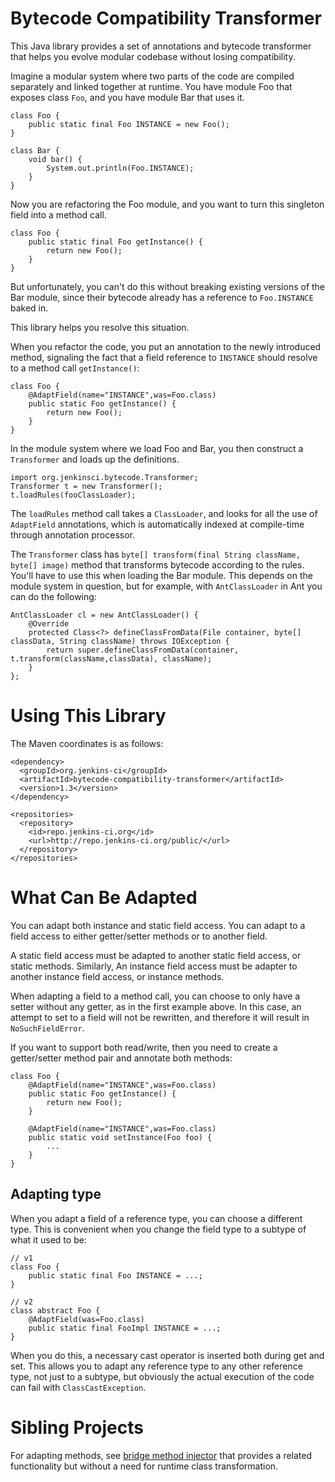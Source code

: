 Bytecode Compatibility Transformer
==================================

This Java library provides a set of annotations and bytecode transformer that helps you evolve
modular codebase without losing compatibility.

Imagine a modular system where two parts of the code are compiled separately and linked together at runtime.
You have module Foo that exposes class `Foo`, and you have module Bar that uses it.

    class Foo {
        public static final Foo INSTANCE = new Foo();
    }

    class Bar {
        void bar() {
            System.out.println(Foo.INSTANCE);
        }
    }

Now you are refactoring the Foo module, and you want to turn this singleton field into a method call.

    class Foo {
        public static final Foo getInstance() {
            return new Foo();
        }
    }

But unfortunately, you can't do this without breaking existing versions of the Bar module, since their
bytecode already has a reference to `Foo.INSTANCE` baked in.

This library helps you resolve this situation.

When you refactor the code, you put an annotation to the newly introduced method, signaling the fact
that a field reference to `INSTANCE` should resolve to a method call `getInstance()`:

    class Foo {
        @AdaptField(name="INSTANCE",was=Foo.class)
        public static Foo getInstance() {
            return new Foo();
        }
    }

In the module system where we load Foo and Bar, you then construct a `Transformer` and loads up
the definitions.

    import org.jenkinsci.bytecode.Transformer;
    Transformer t = new Transformer();
    t.loadRules(fooClassLoader);

The `loadRules` method call takes a `ClassLoader`, and looks for all the use of `AdaptField` annotations,
which is automatically indexed at compile-time through annotation processor.

The `Transformer` class has `byte[] transform(final String className, byte[] image)` method that transforms
bytecode according to the rules. You'll have to use this when loading the Bar module. This depends on the
module system in question, but for example, with `AntClassLoader` in Ant you can do the following:

    AntClassLoader cl = new AntClassLoader() {
        @Override
        protected Class<?> defineClassFromData(File container, byte[] classData, String className) throws IOException {
            return super.defineClassFromData(container, t.transform(className,classData), className);
        }
    };

Using This Library
==================

The Maven coordinates is as follows:

    <dependency>
      <groupId>org.jenkins-ci</groupId>
      <artifactId>bytecode-compatibility-transformer</artifactId>
      <version>1.3</version>
    </dependency>

    <repositories>
      <repository>
        <id>repo.jenkins-ci.org</id>
        <url>http://repo.jenkins-ci.org/public/</url>
      </repository>
    </repositories>


What Can Be Adapted
===================

You can adapt both instance and static field access. You can adapt to a field access to
either getter/setter methods or to another field.

A static field access must be adapted to another static field access, or static methods.
Similarly, An instance field access must be adapter to another instance field access, or instance methods.

When adapting a field to a method call, you can choose to only have a setter without any getter, as
in the first example above. In this case, an attempt to set to a field will not be rewritten, and therefore
it will result in `NoSuchFieldError`.

If you want to support both read/write, then you need to create a getter/setter method pair and annotate
both methods:

    class Foo {
        @AdaptField(name="INSTANCE",was=Foo.class)
        public static Foo getInstance() {
            return new Foo();
        }

        @AdaptField(name="INSTANCE",was=Foo.class)
        public static void setInstance(Foo foo) {
            ...
        }
    }

Adapting type
-------------
When you adapt a field of a reference type, you can choose a different type.
This is convenient when you change the field type to a subtype of what it used to be:

    // v1
    class Foo {
        public static final Foo INSTANCE = ...;
    }

    // v2
    class abstract Foo {
        @AdaptField(was=Foo.class)
        public static final FooImpl INSTANCE = ...;
    }

When you do this, a necessary cast operator is inserted both during get and set.
This allows you to adapt any reference type to any other reference type, not just to a subtype,
but obviously the actual execution of the code can fail with `ClassCastException`.


Sibling Projects
================
For adapting methods, see [bridge method injector](http://bridge-method-injector.infradna.com/) that provides
a related functionality but without a need for runtime class transformation.